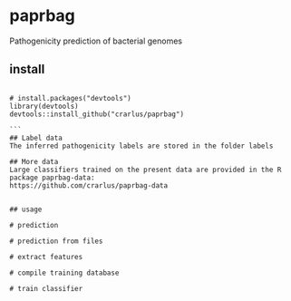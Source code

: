 # paprbag
Pathogenicity prediction of bacterial genomes

## install
````{r install}

# install.packages("devtools")
library(devtools)
devtools::install_github("crarlus/paprbag")

```
## Label data
The inferred pathogenicity labels are stored in the folder labels

## More data
Large classifiers trained on the present data are provided in the R package paprbag-data:
https://github.com/crarlus/paprbag-data


## usage

# prediction

# prediction from files

# extract features

# compile training database

# train classifier
